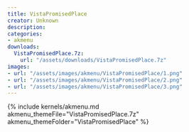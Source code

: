```yaml
---
title: VistaPromisedPlace
creator: Unknown
description: 
categories:
- akmenu
downloads:
  VistaPromisedPlace.7z:
    url: "/assets/downloads/VistaPromisedPlace.7z"
images:
- url: "/assets/images/akmenu/VistaPromisedPlace/1.png"
- url: "/assets/images/akmenu/VistaPromisedPlace/2.png"
- url: "/assets/images/akmenu/VistaPromisedPlace/3.png"
---
```


{% include kernels/akmenu.md akmenu_themeFile="VistaPromisedPlace.7z" akmenu_themeFolder="VistaPromisedPlace" %}
